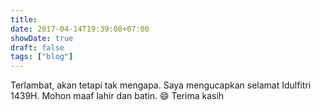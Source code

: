 ```yaml
---
title: 
date: 2017-04-14T19:39:08+07:00
showDate: true
draft: false
tags: ["blog"]
---
```

Terlambat, akan tetapi tak mengapa. Saya mengucapkan selamat Idulfitri 1439H. Mohon maaf lahir dan batin.
:smile:
Terima kasih